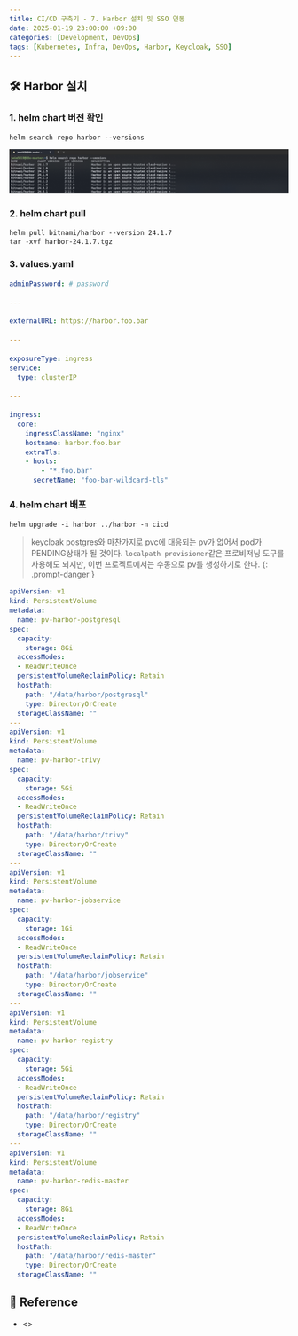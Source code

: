 ```yaml
---
title: CI/CD 구축기 - 7. Harbor 설치 및 SSO 연동
date: 2025-01-19 23:00:00 +09:00
categories: [Development, DevOps]
tags: [Kubernetes, Infra, DevOps, Harbor, Keycloak, SSO]
---
```


## 🛠️ Harbor 설치

### 1. helm chart 버전 확인

```shell
helm search repo harbor --versions
```

![1](assets\post_imgs\2025-01-19-cicd_project_harbor\1.png)

### 2. helm chart pull

```shell
helm pull bitnami/harbor --version 24.1.7
tar -xvf harbor-24.1.7.tgz
```

### 3. values.yaml

```yaml
adminPassword: # password

---

externalURL: https://harbor.foo.bar

---

exposureType: ingress
service:
  type: clusterIP

---

ingress:
  core:
    ingressClassName: "nginx"
    hostname: harbor.foo.bar
    extraTls:
    - hosts:
        - "*.foo.bar"
      secretName: "foo-bar-wildcard-tls"
```

### 4. helm chart 배포

```shell
helm upgrade -i harbor ../harbor -n cicd
```

> keycloak postgres와 마찬가지로 pvc에 대응되는 pv가 없어서 pod가 PENDING상태가 될 것이다.
> `localpath provisioner`같은 프로비저닝 도구를 사용해도 되지만, 이번 프로젝트에서는 수동으로 pv를 생성하기로 한다.
{: .prompt-danger }

```yaml
apiVersion: v1
kind: PersistentVolume
metadata:
  name: pv-harbor-postgresql
spec:
  capacity:
    storage: 8Gi
  accessModes:
  - ReadWriteOnce
  persistentVolumeReclaimPolicy: Retain
  hostPath:
    path: "/data/harbor/postgresql"
    type: DirectoryOrCreate
  storageClassName: ""
---
apiVersion: v1
kind: PersistentVolume
metadata:
  name: pv-harbor-trivy
spec:
  capacity:
    storage: 5Gi
  accessModes:
  - ReadWriteOnce
  persistentVolumeReclaimPolicy: Retain
  hostPath:
    path: "/data/harbor/trivy"
    type: DirectoryOrCreate
  storageClassName: ""
---
apiVersion: v1
kind: PersistentVolume
metadata:
  name: pv-harbor-jobservice
spec:
  capacity:
    storage: 1Gi
  accessModes:
  - ReadWriteOnce
  persistentVolumeReclaimPolicy: Retain
  hostPath:
    path: "/data/harbor/jobservice"
    type: DirectoryOrCreate
  storageClassName: ""
---
apiVersion: v1
kind: PersistentVolume
metadata:
  name: pv-harbor-registry
spec:
  capacity:
    storage: 5Gi
  accessModes:
  - ReadWriteOnce
  persistentVolumeReclaimPolicy: Retain
  hostPath:
    path: "/data/harbor/registry"
    type: DirectoryOrCreate
  storageClassName: ""
---
apiVersion: v1
kind: PersistentVolume
metadata:
  name: pv-harbor-redis-master
spec:
  capacity:
    storage: 8Gi
  accessModes:
  - ReadWriteOnce
  persistentVolumeReclaimPolicy: Retain
  hostPath:
    path: "/data/harbor/redis-master"
    type: DirectoryOrCreate
  storageClassName: ""
```

## 📑 Reference

- <>
